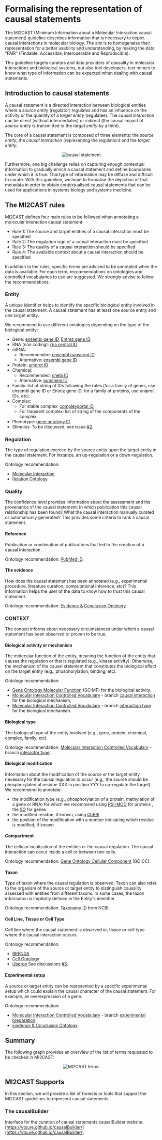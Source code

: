 # Formalising the representation of causal statements
The MI2CAST (Minimum Information about a Molecular Interaction causal statement) guideline describes information that is necessary to depict causal interactions in molecular biology. The aim is to homogeneise their representation for a better usability and understanding, by making the data “FAIR” (Findable, Accessible, Interoperable and Reproducible).

This guideline targets curators and data providers of causality in molecular interactions and biological systems, but also tool developers, text miners to know what type of information can be expected when dealing with causal statements.


## Introduction to causal statements
A causal statement is a directed interaction between biological entities where a *source entity* (regulator) regulates and has an influence on the activity or the quantity of a *target entity* (regulatee). The *causal interaction* can be direct (without intermediates) or indirect (the causal impact of *source entity* is transmitted to the *target entity* by a third).

The core of a causal statement is composed of three elements: the *source entity*, the *causal interaction* (representing the regulation) and the *target entity*. 

<p align="center">
  <img src="https://github.com/vtoure/MI2CAST/blob/master/images/causalStatement.svg" alt="causal statement"/>
</p>

Furthermore, one big challenge relies on capturing enough contextual information to gradually enrich a causal statement and define boundaries under which it is true. This type of information may be diffuse and difficult to curate. With this guideline, we hope to formalise the depiction of that metadata in order to obtain contextualised causal statements that can be used for applications in systems biology and systems medicine.


## The MI2CAST rules
MI2CAST defines four main rules to be followed when annotating a molecular interaction causal statement:
- Rule 1: The source and target entities of a causal interaction must be specified
- Rule 2: The regulation sign of a causal interaction must be specified
- Rule 3: The quality of a causal interaction should be specified
- Rule 4: The available context about a causal interaction should be specified

In addition to the rules, specific terms are advised to be annotated when the data is available. For each term, recommendations on ontologies and controlled vocabularies to use are suggested. We strongly advise to follow the recommendations.


### Entity
A unique identifier helps to identify the specific biological entity involved in the causal statement.
A causal statement has at least one source entity and one target entity.

We recommend to use different ontologies depending on the type of the biological entity:
* Gene: [ensembl gene ID](http://www.ensembl.org), [Entrez gene ID](https://www.ncbi.nlm.nih.gov/gene)
* RNA (non coding): [rna central ID](http://rnacentral.org/)
* mRNA: 
  * Recommended: [ensembl transcript ID](http://www.ensembl.org)
  * Alternative: [ensembl gene ID](http://www.ensembl.org)
* Protein: [uniprot ID](http://www.uniprot.org/)
* Chemical: 
  * Recommended: [chebi ID](https://www.ebi.ac.uk/chebi/)
  * Alternative: [pubchem ID](https://pubchem.ncbi.nlm.nih.gov/)
* Family: list of string of IDs following the rules (for a family of genes, use ensembl gene ID or Entrez gene ID, for a family of proteins, use uniprot IDs, etc).
* Complex:
  * For stable complex: [complexportal ID](https://www.ebi.ac.uk/complexportal/home)
  * For transient complex: list of string of the components of the complex.
* Phenotype: [gene ontology ID](http://www.geneontology.org/)
* Stimulus: To be discussed, see issue [#2](https://github.com/vtoure/MICAST/issues/2).

### Regulation
The type of regulation exerced by the source entity upon the target entity in the causal statement. For instance, an up-regulation or a down-regulation.

Ontology recommendation: 
* [Molecular Interaction](https://www.ebi.ac.uk/ols/ontologies/mi/terms?iri=http%3A%2F%2Fpurl.obolibrary.org%2Fobo%2FMI_2234)
* [Relation Ontology](https://www.ebi.ac.uk/ols/ontologies/ro/properties?iri=http%3A%2F%2Fpurl.obolibrary.org%2Fobo%2FRO_0002506).


### Quality
The confidence level provides information about the assessment and the provenance of the causal statement: In which publication this causal relationship has been found? What the causal interaction manually curated or automatically generated?
This provides some criteria to rank a causal statement.

#### Reference
Publication or combination of publications that led to the creation of a causal interaction.

Ontology recommendation: [PubMed ID](https://www.ncbi.nlm.nih.gov/pmc/pmctopmid/).

#### The evidence
How does the causal statement has been annotated (e.g., experimental procedure, literature curation, computational inference, etc)? This information helps the user of the data to know how to trust this causal statement.

Ontology recommendation:  [Evidence & Conclusion Ontology](http://www.evidenceontology.org/)


### CONTEXT
The context informs about necessary circumstances under which a causal statement has been observed or proven to be true.

#### Biological activity or mechanism
The molecular function of the entity, meaning the function of the entity that causes the regulation or that is regulated (e.g., kinase activity). Otherwise, the mechanism of the causal statement that constitutes the biological effect on the target entity (e.g., phosphorylation, binding, etc).

Ontology recommendation: 
* [Gene Ontology Molecular Function](http://geneontology.org/) (GO:MF) for the biological activity,
* [Molecular Interaction Controlled Vocabulary](https://www.ebi.ac.uk/ols/ontologies/mi) - branch [causal interaction](https://www.ebi.ac.uk/ols/ontologies/mi/terms?iri=http%3A%2F%2Fpurl.obolibrary.org%2Fobo%2FMI_2233) for the biological mechanism,
* [Molecular Interaction Controlled Vocabulary](https://www.ebi.ac.uk/ols/ontologies/mi) - branch [interaction type](https://www.ebi.ac.uk/ols/ontologies/mi/terms?iri=http%3A%2F%2Fpurl.obolibrary.org%2Fobo%2FMI_0190) for the biological mechanism.


#### Biological type
The biological type of the entity involved (e.g., gene, protein, chemical, complex, family, etc).

Ontology recommendation: [Molecular Interaction Controlled Vocabulary](https://www.ebi.ac.uk/ols/ontologies/mi) - branch  [interactor type](https://www.ebi.ac.uk/ols/ontologies/mi/terms?iri=http%3A%2F%2Fpurl.obolibrary.org%2Fobo%2FMI_0313).

#### Biological modification
Information about the modification of the source or the target entity necessary for the causal regulation to occur (e.g., the source should be phosphorylated at residue XXX in position YYY to up-regulate the target).
We recommend to annotate:
* the modification type (e.g., phosphorylation of a protein, methylation of a gene or RNA) for which we recommend using [PSI-MOD](https://www.ebi.ac.uk/ols/ontologies/mod) for proteins , the [SO](http://www.sequenceontology.org/) for genes
* the modified residue, if known, using [ChEBI](https://www.ebi.ac.uk/chebi/)
* the position of the modification with a number indicating which residue is modified, if known
 


#### Compartment
The cellular localization of the entities or the causal regulation. The causal interaction can occur inside a cell or between two cells. 

Ontology recommendation:  [Gene Ontology Cellular Component](http://geneontology.org/) (GO:CC).

#### Taxon
Type of taxon where the causal regulation is observed. 
Taxon can also refer to the organism of the source or target entity to distinguish causality assessed with entities from different taxons. In some cases, the taxon information is implicitly defined in the Entity's identifier. 

Ontology recommendation: [Taxonomy ID](https://www.ncbi.nlm.nih.gov/taxonomy) from NCBI.

#### Cell Line, Tissue or Cell Type
Cell line where the causal statement is observed or, tissue or cell type where the causal interaction occurs. 

Ontology recommendation:
* [BRENDA](https://www.brenda-enzymes.org/ontology.php?ontology_id=3)
* [Cell Ontology](http://www.obofoundry.org/ontology/cl.html) 
* [Uberon](http://uberon.github.io/) 
See discussions  [#5](https://github.com/vtoure/MICAST/issues/5).


#### Experimental setup
A source or target entity can be represented by a specific experimental setup which could explain the causal character of the causal statement. For example, an overexpression of a gene.

Ontology recommendation: 
* [Molecular Interaction Controlled Vocabulary](https://www.ebi.ac.uk/ols/ontologies/mi) - branch [experimental preparation](https://www.ebi.ac.uk/ols/ontologies/mi/terms?iri=http%3A%2F%2Fpurl.obolibrary.org%2Fobo%2FMI_0346)
* [Evidence & Conclusion Ontology](http://www.evidenceontology.org/).

## Summary
The following graph provides an overview of the list of terms requested to be checked in MI2CAST:

<p align="center">
  <img src="https://github.com/vtoure/MI2CAST/blob/master/images/mi2cast.svg" alt="MI2CAST terms"/>
</p>



## MI2CAST Supports
In this section, we will provide a list of formats or tools that support the MI2CAST guidelines to represent causal statements.

### The causalBuilder

Interface for the curation of causal statements
causalBuilder website: [https://vtoure.github.io/causalBuilder/](https://vtoure.github.io/causalBuilder/)


